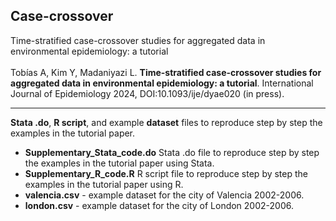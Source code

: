 ## Case-crossover
Time-stratified case-crossover studies for aggregated data in environmental epidemiology: a tutorial
<br>
<br>
Tobías A, Kim Y, Madaniyazi L. <b>Time-stratified case-crossover studies for aggregated data in environmental epidemiology: a tutorial</b>. International Journal of Epidemiology 2024, DOI:10.1093/ije/dyae020 (in press).

---

**Stata .do**, **R script**, and example **dataset** files to reproduce step by step the examples in the tutorial paper. 
<br>

* **Supplementary_Stata_code.do** Stata .do file to reproduce step by step the examples in the tutorial paper using Stata. 
* **Supplementary_R_code.R** R script file to reproduce step by step the examples in the tutorial paper using R. 
* **valencia.csv** - example dataset for the city of Valencia 2002-2006.
* **london.csv** - example dataset for the city of London 2002-2006. 
  
